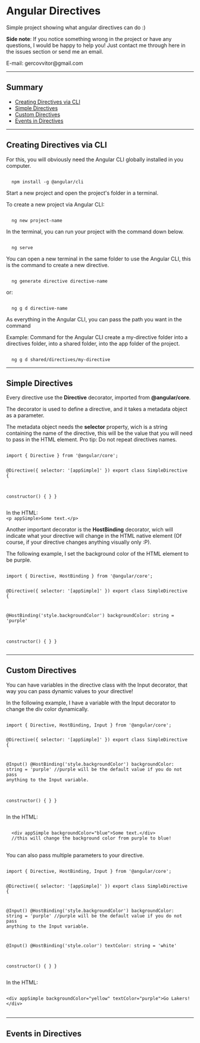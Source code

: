 <h1>Angular Directives</h1>
<p>Simple project showing what angular directives can do :)</p>
<p>
  <strong>Side note</strong>:
  If you notice something wrong in the project or have any questions, I would be happy to
  help you! Just contact me through here in the issues section or send me an email.
</p>
<p>E-mail: <a>gercovvitor@gmail.com</a></p>
<hr>
<h2>Summary</h2>
<ul>
  <li><a href="#creating-directives-via-cli">Creating Directives via CLI</a></li>
  <li><a href="#simple-directives">Simple Directives</a></li>
  <li><a href="#custom-directives">Custom Directives</a></li>
  <li><a href="#events-in-directives">Events in Directives</a></li>
</ul>
<hr>
<h2 id="creating-directives-via-cli">Creating Directives via CLI</h2>
<p>For this, you will obviously need the Angular CLI globally installed in you computer.</p>
<code>
  npm install -g @angular/cli
</code>
<p>Start a new project and open the project's folder in a terminal.</p>
<p>To create a new project via Angular CLI:</p>
<code>
  ng new project-name
</code>
<p>In the terminal, you can run your project with the command down below.</p>
<code>
  ng serve
</code>
<p>You can open a new terminal in the same folder to use the Angular CLI, this is the command to create a new directive.
</p>
<code>
  ng generate directive directive-name
</code>
<p>or:</p>
<code>
  ng g d directive-name
</code>
<p>As everything in the Angular CLI, you can pass the path you want in the command</p>
<p>Example: Command for the Angular CLI create a my-directive folder into a directives folder, into a shared folder,
  into the app folder of the project.</p>
<code>
  ng g d shared/directives/my-directive
</code>
<hr>
<h2 id="simple-directives">Simple Directives</h2>
<p>Every directive use the <strong>Directive</strong> decorator, imported from <strong>@angular/core</strong>.</p>
<p>The decorator is used to define a directive, and it takes a metadata object as a parameter.</p>
<p>The metadata object needs the <strong>selector</strong> property, wich is a string containing the name of the
  directive, this will be the value that you will need to pass in the HTML element.
  Pro tip: Do not repeat directives names.</p>
<pre>
<code>
import { Directive } from '@angular/core';

@Directive({
  selector: '[appSimple]'
})
export class SimpleDirective {

  constructor() { }
}
</code>
</pre>
<label>In the HTML:</label>
<code>
  &lt;p appSimple&gt;Some text.&lt;/p&gt;
</code>
<p>Another important decorator is the <strong>HostBinding</strong> decorator, wich will indicate what your directive
  will change in the HTML native element (Of course, if your directive changes anything visually only :P).</p>
<p>The following example, I set the background color of the HTML element to be purple.</p>
<pre>
<code>
import { Directive, HostBinding } from '@angular/core';

@Directive({
  selector: '[appSimple]'
})
export class SimpleDirective {

  @HostBinding('style.backgroundColor')
  backgroundColor: string = 'purple'

  constructor() { }
}
</code>
</pre>
<hr>
<h2 id="custom-directives">Custom Directives</h2>
<p>You can have variables in the directive class with the Input decorator, that way you can pass dynamic values to your directive!</p>
<p>In the following example, I have a variable with the Input decorator to change the div color dynamically.</p>
<pre>
<code>
import { Directive, HostBinding, Input } from '@angular/core';

@Directive({
  selector: '[appSimple]'
})
export class SimpleDirective {

  @Input()
  @HostBinding('style.backgroundColor')
  backgroundColor: string = 'purple' //purple will be the default value if you do not pass anything to the Input variable.

  constructor() { }
}
</code>
</pre>
<label>In the HTML:</label>
<pre>
<code>
  &lt;div appSimple backgroundColor="blue"&gt;Some text.&lt;/div&gt;
  //this will change the background color from purple to blue!
</code>
</pre>
<p>You can also pass multiple parameters to your directive.</p>
<pre>
<code>
import { Directive, HostBinding, Input } from '@angular/core';

@Directive({
  selector: '[appSimple]'
})
export class SimpleDirective {

  @Input()
  @HostBinding('style.backgroundColor')
  backgroundColor: string = 'purple' //purple will be the default value if you do not pass anything to the Input variable.

  @Input()
  @HostBinding('style.color')
  textColor: string = 'white'

  constructor() { }
}
</code>
</pre>
<p>In the HTML:</p>
<pre>
<code>
&lt;div appSimple backgroundColor="yellow" textColor="purple"&gt;Go Lakers!&lt;/div&gt;
</code>
</pre>
<hr>
<h2 id="events-in-directives">Events in Directives</h2>